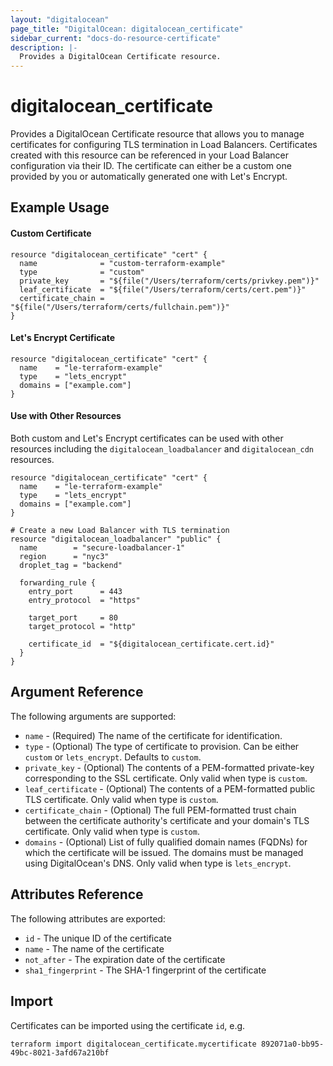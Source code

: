 ```yaml
---
layout: "digitalocean"
page_title: "DigitalOcean: digitalocean_certificate"
sidebar_current: "docs-do-resource-certificate"
description: |-
  Provides a DigitalOcean Certificate resource.
---
```


# digitalocean\_certificate

Provides a DigitalOcean Certificate resource that allows you to manage
certificates for configuring TLS termination in Load Balancers.
Certificates created with this resource can be referenced in your
Load Balancer configuration via their ID. The certificate can either
be a custom one provided by you or automatically generated one with
Let's Encrypt.

## Example Usage

#### Custom Certificate

```hcl
resource "digitalocean_certificate" "cert" {
  name              = "custom-terraform-example"
  type              = "custom"
  private_key       = "${file("/Users/terraform/certs/privkey.pem")}"
  leaf_certificate  = "${file("/Users/terraform/certs/cert.pem")}"
  certificate_chain = "${file("/Users/terraform/certs/fullchain.pem")}"
}
```

#### Let's Encrypt Certificate

```hcl
resource "digitalocean_certificate" "cert" {
  name    = "le-terraform-example"
  type    = "lets_encrypt"
  domains = ["example.com"]
}
```

#### Use with Other Resources

Both custom and Let's Encrypt certificates can be used with other resources
including the `digitalocean_loadbalancer` and `digitalocean_cdn` resources.

```hcl
resource "digitalocean_certificate" "cert" {
  name    = "le-terraform-example"
  type    = "lets_encrypt"
  domains = ["example.com"]
}

# Create a new Load Balancer with TLS termination
resource "digitalocean_loadbalancer" "public" {
  name        = "secure-loadbalancer-1"
  region      = "nyc3"
  droplet_tag = "backend"

  forwarding_rule {
    entry_port      = 443
    entry_protocol  = "https"

    target_port     = 80
    target_protocol = "http"

    certificate_id  = "${digitalocean_certificate.cert.id}"
  }
}
```

## Argument Reference

The following arguments are supported:

* `name` - (Required) The name of the certificate for identification.
* `type` - (Optional) The type of certificate to provision. Can be either
`custom` or `lets_encrypt`. Defaults to `custom`.
* `private_key` - (Optional) The contents of a PEM-formatted private-key
corresponding to the SSL certificate. Only valid when type is `custom`.
* `leaf_certificate` - (Optional) The contents of a PEM-formatted public
TLS certificate. Only valid when type is `custom`.
* `certificate_chain` - (Optional) The full PEM-formatted trust chain
between the certificate authority's certificate and your domain's TLS
certificate. Only valid when type is `custom`.
* `domains` - (Optional) List of fully qualified domain names (FQDNs) for
which the certificate will be issued. The domains must be managed using
DigitalOcean's DNS. Only valid when type is `lets_encrypt`.


## Attributes Reference

The following attributes are exported:

* `id` - The unique ID of the certificate
* `name` - The name of the certificate
* `not_after` - The expiration date of the certificate
* `sha1_fingerprint` - The SHA-1 fingerprint of the certificate


## Import

Certificates can be imported using the certificate `id`, e.g.

```
terraform import digitalocean_certificate.mycertificate 892071a0-bb95-49bc-8021-3afd67a210bf
```
